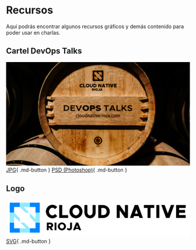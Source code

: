 # Recursos

Aquí podrás encontrar algunos recursos gráficos y demás contenido para poder usar en charlas.

## Cartel DevOps Talks
![Cloud Native Rioja DevOps Talks](./assets/devops-talks.jpg)
[JPG](./assets/devops-talks.jpg){ .md-button }
[PSD (Photoshop)](./assets/devops-talks.psd){ .md-button }


## Logo
![Cloud Native Rioja DevOps Talks](./assets/logo-black.svg)
[SVG](./assets/logo-black.svg){ .md-button }
